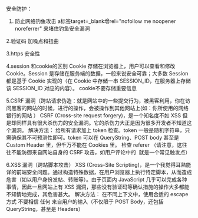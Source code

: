 安全防护：
1. 防止网络钓鱼攻击
	a标签target=_blank增rel="nofollow me noopener noreferrer" 来堵住钓鱼安全漏洞

2.验证码 
	加噪点和扭曲

3.https
	安全性

4.session 和cookie的区别
	Cookie 存储在浏览器上，用户可以查看和修改 Cookie。Session 是存储在服务端的数据，一般来说安全可靠；大多数 Session 都是基于 Cookie 实现的（在 Cookie 中存储一串 SESSION_ID，在服务器上存储该 SESSION_ID 对应的内容）。
	cookie不要存储重要信息

5.CSRF 漏洞（跨站请求伪造：就是网站中的一些提交行为，被黑客利用，你在访问黑客的网站的时候，进行的操作，会被操作到其他网站上(如：你所使用的网络银行的网站 ）
CSRF (Cross-site request forgery)，是一个知名度不如 XSS 但是却同样具有很大杀伤力的安全漏洞。它的杀伤力大正是因为很多开发者不知道这个漏洞。
解决方法：
	 给所有请求加上 token 检查。token 一般是随机字符串，只需确保其不可预测性即可。token 可以在 QueryString、POST body 甚至是 Custom Header 里，但千万不能在 Cookies 里。
	检查 referer （请注意，这往往不能防御来自网站自身的 CSRF 攻击，如用户评论中的 <img> 就是一个常见触发点）

6.XSS 漏洞（跨站脚本攻击）
XSS (Cross-Site Scripting)，是一个我觉得耳熟能详的前端安全问题。通过构造特殊数据，在用户浏览器上执行特定脚本，从而造成危害（如以用户身份发帖、转账等）。由于页面内 JavaScript 几乎可以完成各种事情，因此一旦网站上有 XSS 漏洞，那些没有验证码等确认措施的操作大多都能不知情地完成，其危害甚大。
 解决方法：
 	在不同上下文中，使用合适的 escape 方式
 	不要相信 任何 来自用户的输入（不仅限于 POST Body，还包括 QueryString，甚至是 Headers）